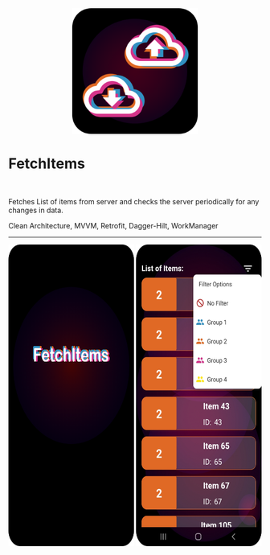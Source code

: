 <div align="center">
  <img src="https://github.com/RysanekRivera/FetchItems/blob/master/fetch_items_ic_img.png" width="250" height="250"/>
</div>


# FetchItems
<br>
<p>Fetches List of items from server and checks the server periodically for any changes in data.</p>
<p>Clean Architecture, MVVM, Retrofit, Dagger-Hilt, WorkManager</p>
<hr>
<div align="center">
  <img src = "https://github.com/RysanekRivera/FetchItems/blob/master/splash_screen_img.png" width="250" height="600"/>
  <img src = "https://github.com/RysanekRivera/FetchItems/blob/master/fetch_items_filter_img.png" width="250" height="600"/>
</div>

